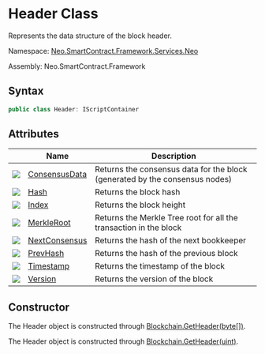 # Header Class

Represents the data structure of the block header.

Namespace: [Neo.SmartContract.Framework.Services.Neo](../neo.md)

Assembly: Neo.SmartContract.Framework

## Syntax

```c#
public class Header: IScriptContainer
```

## Attributes

|                                          | Name                                     | Description                              |
| ---------------------------------------- | ---------------------------------------- | ---------------------------------------- |
| ![](https://i-msdn.sec.s-msft.com/dynimg/IC74937.jpeg) | [ConsensusData](Header/ConsensusData.md) | Returns the consensus data for the block (generated by the consensus nodes) |
| ![](https://i-msdn.sec.s-msft.com/dynimg/IC74937.jpeg) | [Hash](Header/ConsensusData.md)          | Returns the block hash                   |
| ![](https://i-msdn.sec.s-msft.com/dynimg/IC74937.jpeg) | [Index](Header/Index.md)                 | Returns the block height                 |
| ![](https://i-msdn.sec.s-msft.com/dynimg/IC74937.jpeg) | [MerkleRoot](Header/MerkleRoot.md)       | Returns the Merkle Tree root for all the transaction in the block |
| ![](https://i-msdn.sec.s-msft.com/dynimg/IC74937.jpeg) | [NextConsensus](Header/NextConsensus.md) | Returns the hash of the next bookkeeper   |
| ![](https://i-msdn.sec.s-msft.com/dynimg/IC74937.jpeg) | [PrevHash](Header/PrevHash.md)           | Returns the hash of the previous block   |
| ![](https://i-msdn.sec.s-msft.com/dynimg/IC74937.jpeg) | [Timestamp](Header/Timestamp.md)         | Returns the timestamp of the block       |
| ![](https://i-msdn.sec.s-msft.com/dynimg/IC74937.jpeg) | [Version](Header/Version.md)             | Returns the version of the block         |

## Constructor

The Header object is constructed through [Blockchain.GetHeader(byte[])](Blockchain/GetHeader.md).

The Header object is constructed through [Blockchain.GetHeader(uint)](Blockchain/GetHeader2.md).
